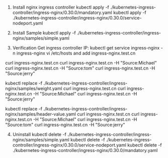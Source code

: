 1. Install nginx ingress controller
kubectl apply -f ./kubernetes-ingress-controller/ingress-nginx/0.30.0/mandatory.yaml
kubectl apply -f ./kubernetes-ingress-controller/ingress-nginx/0.30.0/service-nodeport.yaml

2. Install Sample
kubectl apply -f ./kubernetes-ingress-controller/ingress-nginx/samples/simple.yaml

3. Verification
Get ingress controller IP:
kubectl get service ingress-nginx -n ingress-nginx
vi /etc/hosts and add
<Your ingress controller IP> ingress-nginx.test.cn

curl ingress-nginx.test.cn
curl ingress-nginx.test.cn -H "Source:Michael"
curl ingress-nginx.test.cn -H "Source:tom"
curl ingress-nginx.test.cn -H "Source:jerry"

kubectl replace -f ./kubernetes-ingress-controller/ingress-nginx/samples/weight.yaml
curl ingress-nginx.test.cn
curl ingress-nginx.test.cn -H "Source:Michael"
curl ingress-nginx.test.cn -H "Source:jerry"

kubectl replace -f ./kubernetes-ingress-controller/ingress-nginx/samples/header-value.yaml
curl ingress-nginx.test.cn
curl ingress-nginx.test.cn -H "Source:Michael"
curl ingress-nginx.test.cn -H "Source:tom"
curl ingress-nginx.test.cn -H "Source:jerry"

4. Uninstall
kubectl delete -f ./kubernetes-ingress-controller/ingress-nginx/samples/simple.yaml
kubectl delete -f ./kubernetes-ingress-controller/ingress-nginx/0.30.0/service-nodeport.yaml
kubectl delete -f ./kubernetes-ingress-controller/ingress-nginx/0.30.0/mandatory.yaml
